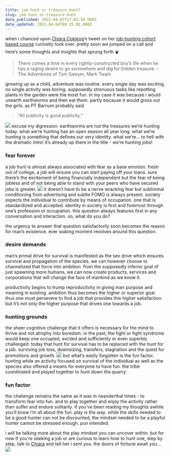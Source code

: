 ```yaml
---
title: job hunt or treasure hunt?
slug: job-hunt-or-treasure-hunt
date_published: 2021-04-03T17:02:50.000Z
date_updated: 2021-04-04T09:25:01.000Z
---
```


when i chanced upon [Chiara Cokieng](https://chiaracokieng.com/)’s tweet on her [job-hunting cohort based course](https://twitter.com/chiaracokieng/status/1363428702760108034?s=21) curiosity took over. pretty soon we jumped on a call and here’s some thoughts and insights that sprung forth ⛲️

> There comes a time in every rightly-constructed boy’s life when he has a raging desire to go somewhere and dig for hidden treasure. - The Adventures of Tom Sawyer, Mark Twain

growing up as a child, adventure was routine. every single day was exciting. no single activity was boring. supposedly strenuous tasks like repotting plants in the garden were the most fun. in my case it was because i would unearth earthworms and then eat them. partly because it would gross out the girls. as PT Barnum probably said 

> “All publicity is good publicity.”

![](https://images.unsplash.com/photo-1612257998531-70e0d0a15f6d?crop=entropy&amp;cs=tinysrgb&amp;fit=max&amp;fm=jpg&amp;ixid=MnwxNDIyNzR8MHwxfHNlYXJjaHwyfHx0cmVhc3VyZSUyMGh1bnR8ZW58MHx8fHwxNjE3NTEwNjAx&amp;ixlib=rb-1.2.1&amp;q=80&amp;w=1080)
excuse my digression. earthworms are not the treasures we’re hunting today. what we’re hunting has an open season all year long. what we’re hunting is something that defines our very identity. what we’re… to hell with the dramatic intro! it’s already up there in the title - we’re hunting jobs!

### fear forever

a job hunt is almost always associated with fear as a base emotion. fresh out of college, a job will ensure you can start paying off your loans. sure there’s the excitement of being financially independent but the fear of being jobless and of not being able to stand with your peers who have secured jobs is greater.
![](https://images.unsplash.com/photo-1611673982975-b68f09c3d9c8?crop=entropy&amp;cs=tinysrgb&amp;fit=max&amp;fm=jpg&amp;ixid=MnwxNDIyNzR8MHwxfHNlYXJjaHw1N3x8ZmVhcnxlbnwwfHx8fDE2MTYwMzk1NzE&amp;ixlib=rb-1.2.1&amp;q=80&amp;w=1080)
it doesn’t have to be a nerve wracking fear but subliminal conditioning from advertising and subtle FOMO is always present. society expects the individual to contribute by means of occupation. one that is standardized and accepted. identity in society is first and foremost through one’s profession or occupation. this question always features first in any conversation and interaction. so, what do you do?

the urgency to answer that question satisfactorily soon becomes the reason for man’s existence. ever waking moment revolves around this question.

### desire demands

man’s primal drive for survival is manifested as the sex drive which ensures survival and propagation of the species. we can however choose to channelized that force into ambition. from the supposedly inferior goal of just spawning more humans, we can now create products, services and corporations that will change the face of mankind as we know it.

productivity begins to trump reproductivity in giving man purpose and meaning in existing. ambition thus becomes the higher or superior goal. thus one must persevere to find a job that provides this higher satisfaction. but it’s not only the higher purpose that drives one towards a job.

### hunting grounds

the sheer cognitive challenge that it offers is necessary for the mind to thrive and not atrophy into boredom. in the past, the fight or fight syndrome would keep one occupied, excited and sufficiently or even superbly challenged. today that hunt for survival has to be replaced with the hunt for a job. surviving job loss, downsizing, transfers, stagnation and the quest for promotions and growth.
![](https://images.unsplash.com/photo-1610748604799-dbec8cc22cd5?crop=entropy&amp;cs=tinysrgb&amp;fit=max&amp;fm=jpg&amp;ixid=MnwxNDIyNzR8MHwxfHNlYXJjaHwxNHx8aHVudGluZ3xlbnwwfHx8fDE2MTYwNDA2Nzg&amp;ixlib=rb-1.2.1&amp;q=80&amp;w=1080)
but what’s easily forgotten is the fun factor. hunting while an activity focused on survival of the individual as well as the species also offered a means for everyone to have fun. the tribe coordinated and played together to hunt down the quarry.

### fun factor

the challenge remains the same as it was in neanderthal times - to transform fear into fun. and to play together and enjoy the activity rather than suffer and endure solitarily. if you’ve been reading my thoughts awhile you’ll know i’m all about the fun. play is the way. while the skills needed to be a good hunter can not be discounted, the mindset needed to be a playful hunter cannot be stressed enough. pun intended.

i will be talking more about the play mindset you can uncover within. but for now if you’re seeking a job or are curious to learn how to hunt one, step by step, talk to [Chiara](https://twitter.com/chiaracokieng) and tell her i sent you. the doors of fortune await you…
![](https://images.unsplash.com/photo-1526328828355-69b01701ca6a?crop=entropy&amp;cs=tinysrgb&amp;fit=max&amp;fm=jpg&amp;ixid=MnwxNDIyNzR8MHwxfHNlYXJjaHwzN3x8aW50ZXJ2aWV3fGVufDB8fHx8MTYxNzUxMDY4NQ&amp;ixlib=rb-1.2.1&amp;q=80&amp;w=1080)
